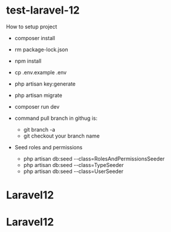 # test-laravel-12

How to setup project
- composer install
- rm package-lock.json
- npm install
- cp .env.example .env
- php artisan key:generate
- php artisan migrate
- composer run dev

- command pull branch in githug is: 
    - git branch -a
    - git checkout your branch name

- Seed roles and permissions
    - php artisan db:seed --class=RolesAndPermissionsSeeder
    - php artisan db:seed --class=TypeSeeder
    - php artisan db:seed --class=UserSeeder
# Laravel12
# Laravel12
